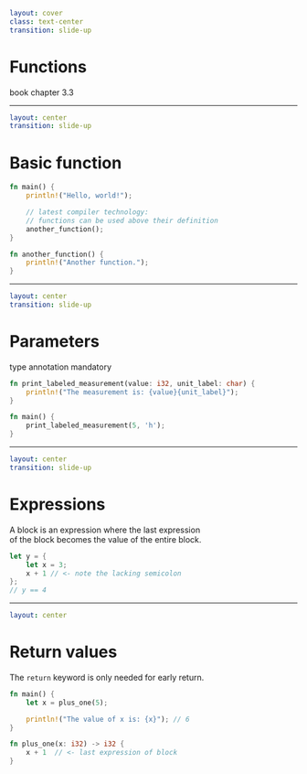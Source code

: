 ```yaml
layout: cover
class: text-center
transition: slide-up
```

# Functions

book chapter 3.3

---

```yaml
layout: center
transition: slide-up
```

# Basic function

```rust {9-11|4-6,9-11|all}
fn main() {
    println!("Hello, world!");

    // latest compiler technology:
    // functions can be used above their definition
    another_function();
}

fn another_function() {
    println!("Another function.");
}
```

---

```yaml
layout: center
transition: slide-up
```

# Parameters

type annotation mandatory

```rust {1|1,6}
fn print_labeled_measurement(value: i32, unit_label: char) {
    println!("The measurement is: {value}{unit_label}");
}

fn main() {
    print_labeled_measurement(5, 'h');
}
```

---

```yaml
layout: center
transition: slide-up
```

# Expressions

A block is an expression where the last expression\
of the block becomes the value of the entire block.

```rust
let y = {
    let x = 3;
    x + 1 // <- note the lacking semicolon
};
// y == 4
```

---

```yaml
layout: center
```

# Return values

The `return` keyword is only needed for early return.

```rust {7|8|all}
fn main() {
    let x = plus_one(5);

    println!("The value of x is: {x}"); // 6
}

fn plus_one(x: i32) -> i32 {
    x + 1  // <- last expression of block
}
```
